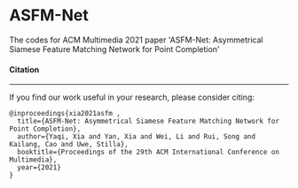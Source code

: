 # ASFM-Net
The codes for ACM Multimedia 2021 paper 'ASFM-Net: Asymmetrical Siamese Feature Matching Network for Point Completion'


#### Citation

------

If you find our work useful in your research, please consider citing:

```
@inproceedings{xia2021asfm ,
  title={ASFM-Net: Asymmetrical Siamese Feature Matching Network for Point Completion},
  author={Yaqi, Xia and Yan, Xia and Wei, Li and Rui, Song and Kailang, Cao and Uwe, Stilla},
  booktitle={Proceedings of the 29th ACM International Conference on Multimedia},
  year={2021}
}
```

